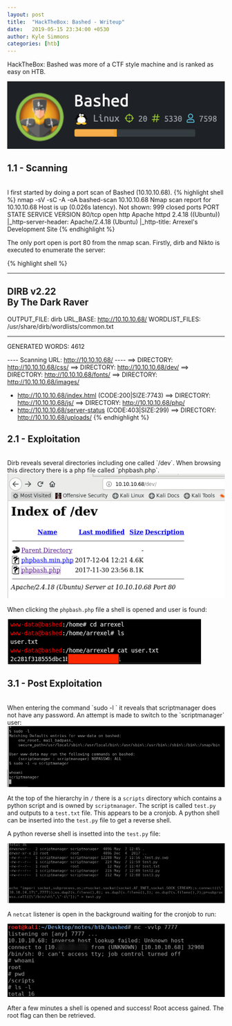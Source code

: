 ```yaml
---
layout: post
title:  "HackTheBox: Bashed - Writeup"
date:   2019-05-15 23:34:00 +0530
author: Kyle Simmons
categories: [htb]
---
```

HackTheBox: Bashed was more of a CTF style machine and is ranked as easy on HTB.

<img src="/assets/images/htb/bashed/bashed-htb.png">


<h2>1.1 - Scanning</h2>
<br>
I first started by doing a port scan of Bashed (10.10.10.68).
{% highlight shell %}
nmap -sV -sC -A -oA bashed-scan 10.10.10.68
Nmap scan report for 10.10.10.68
Host is up (0.026s latency).
Not shown: 999 closed ports
PORT   STATE SERVICE VERSION
80/tcp open  http    Apache httpd 2.4.18 ((Ubuntu))
|_http-server-header: Apache/2.4.18 (Ubuntu)
|_http-title: Arrexel's Development Site
{% endhighlight %}

The only port open is port 80 from the nmap scan. Firstly, dirb and Nikto is executed to enumerate the server:

{% highlight shell %}

-----------------
DIRB v2.22    
By The Dark Raver
-----------------

OUTPUT_FILE: dirb
URL_BASE: http://10.10.10.68/
WORDLIST_FILES: /usr/share/dirb/wordlists/common.txt

-----------------

GENERATED WORDS: 4612

---- Scanning URL: http://10.10.10.68/ ----
==> DIRECTORY: http://10.10.10.68/css/
==> DIRECTORY: http://10.10.10.68/dev/
==> DIRECTORY: http://10.10.10.68/fonts/
==> DIRECTORY: http://10.10.10.68/images/
+ http://10.10.10.68/index.html (CODE:200|SIZE:7743)
==> DIRECTORY: http://10.10.10.68/js/
==> DIRECTORY: http://10.10.10.68/php/
+ http://10.10.10.68/server-status (CODE:403|SIZE:299)
==> DIRECTORY: http://10.10.10.68/uploads/
{% endhighlight %}



<h2>2.1 - Exploitation</h2>
<br>
Dirb reveals several directories including one called `/dev`. When browsing this directory there is a php file called `phpbash.php`.

<img src="/assets/images/htb/bashed/shell-found.png">

When clicking the `phpbash.php` file a shell is opened and user is found:


<img src="/assets/images/htb/bashed/found-user.png">


<h2>3.1 - Post Exploitation</h2>
<br>
When entering the command `sudo -l ` it reveals that scriptmanager does not have any password. An attempt is made to switch to the `scriptmanager` user:

<img src="/assets/images/htb/bashed/change-user.png">

At the top of the hierarchy in `/` there is a `scripts` directory which contains a python script and is owned by `scriptmanager`. The script is called `test.py` and outputs to a `test.txt` file. This appears to be a cronjob. A python shell can be inserted into the `test.py` file to get a reverse shell.
<br>

A python reverse shell is insetted into the `test.py` file:


<img src="/assets/images/htb/bashed/echo-shell-to-python.png">

A `netcat` listener is open in the background waiting for the cronjob to run:

<img src="/assets/images/htb/bashed/nc-connection.png">


After a few minutes a shell is opened and success! Root access gained. The root flag can then be retrieved.
